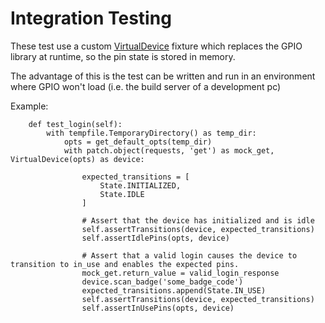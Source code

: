# Integration Testing

These test use a custom [VirtualDevice](utils/VirtualDevice.py) fixture which replaces the GPIO library at runtime, so the pin state is stored in memory.   

The advantage of this is the test can be written and run in an environment where GPIO won't load 
(i.e. the build server of a development pc)


Example:

```
    def test_login(self):
        with tempfile.TemporaryDirectory() as temp_dir:
            opts = get_default_opts(temp_dir)
            with patch.object(requests, 'get') as mock_get, VirtualDevice(opts) as device:

                expected_transitions = [
                    State.INITIALIZED,
                    State.IDLE
                ]  

                # Assert that the device has initialized and is idle
                self.assertTransitions(device, expected_transitions)
                self.assertIdlePins(opts, device)  

                # Assert that a valid login causes the device to transition to in_use and enables the expected pins.
                mock_get.return_value = valid_login_response
                device.scan_badge('some_badge_code')
                expected_transitions.append(State.IN_USE)
                self.assertTransitions(device, expected_transitions)
                self.assertInUsePins(opts, device)

```
